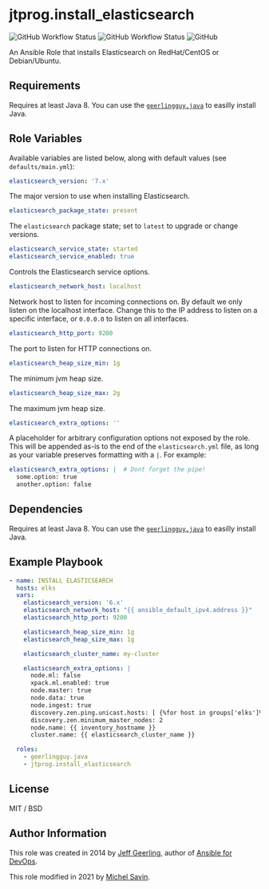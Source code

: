 # jtprog.install_elasticsearch

![GitHub Workflow Status](https://img.shields.io/github/workflow/status/jtprog/ansible-role-elasticsearch/CI?label=CI) ![GitHub Workflow Status](https://img.shields.io/github/workflow/status/jtprog/ansible-role-elasticsearch/Release?label=Release) ![GitHub](https://img.shields.io/github/license/jtprog/ansible-role-elasticsearch)

An Ansible Role that installs Elasticsearch on RedHat/CentOS or Debian/Ubuntu.

## Requirements

Requires at least Java 8. You can use the [`geerlingguy.java`](https://github.com/geerlingguy/ansible-role-java) to easilly install Java.

## Role Variables

Available variables are listed below, along with default values (see `defaults/main.yml`):
```yaml
elasticsearch_version: '7.x'
```
The major version to use when installing Elasticsearch.
```yaml
elasticsearch_package_state: present
```
The `elasticsearch` package state; set to `latest` to upgrade or change versions.
```yaml
elasticsearch_service_state: started
elasticsearch_service_enabled: true
```
Controls the Elasticsearch service options.
```yaml
elasticsearch_network_host: localhost
```
Network host to listen for incoming connections on. By default we only listen on the localhost interface. Change this to the IP address to listen on a specific interface, or `0.0.0.0` to listen on all interfaces.
```yaml
elasticsearch_http_port: 9200
```
The port to listen for HTTP connections on.
```yaml
elasticsearch_heap_size_min: 1g
```
The minimum jvm heap size.
```yaml
elasticsearch_heap_size_max: 2g
```
The maximum jvm heap size.
```yaml
elasticsearch_extra_options: ''
```
A placeholder for arbitrary configuration options not exposed by the role. This will be appended as-is to the end of the `elasticsearch.yml` file, as long as your variable preserves formatting with a `|`. For example:

```yaml
elasticsearch_extra_options: |  # Dont forget the pipe!
  some.option: true
  another.option: false
```

## Dependencies

Requires at least Java 8. You can use the [`geerlingguy.java`](https://github.com/geerlingguy/ansible-role-java) to easilly install Java.

## Example Playbook
```yaml
- name: INSTALL ELASTICSEARCH
  hosts: elks
  vars:
    elasticsearch_version: '6.x'
    elasticsearch_network_host: "{{ ansible_default_ipv4.address }}"
    elasticsearch_http_port: 9200

    elasticsearch_heap_size_min: 1g
    elasticsearch_heap_size_max: 1g

    elasticsearch_cluster_name: my-cluster

    elasticsearch_extra_options: |
      node.ml: false
      xpack.ml.enabled: true
      node.master: true
      node.data: true
      node.ingest: true
      discovery.zen.ping.unicast.hosts: [ {%for host in groups['elks']%}"{{ hostvars[host].ansible_eth0.ipv4.address }}"{% if not loop.last %},{% endif %}{% endfor %} ]
      discovery.zen.minimum_master_nodes: 2
      node.name: {{ inventory_hostname }}
      cluster.name: {{ elasticsearch_cluster_name }}

  roles:
    - geerlingguy.java
    - jtprog.install_elasticsearch
```
## License

MIT / BSD

## Author Information

This role was created in 2014 by [Jeff Geerling](https://www.jeffgeerling.com/), author of [Ansible for DevOps](https://www.ansiblefordevops.com/).

This role modified in 2021 by [Michel Savin](https://jtprog.ru).
